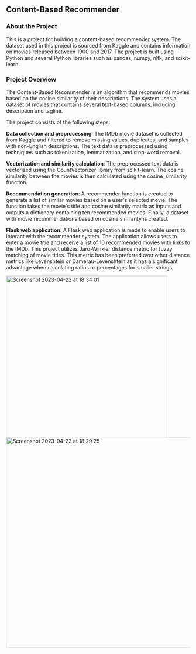 ## Content-Based Recommender

### About the Project

This is a project for building a content-based recommender system. The dataset used in this project is sourced from Kaggle and contains information on movies released between 1900 and 2017. The project is built using Python and several Python libraries such as pandas, numpy, nltk, and scikit-learn.

### Project Overview

The Content-Based Recommender is an algorithm that recommends movies based on the cosine similarity of their descriptions. The system uses a dataset of movies that contains several text-based columns, including description and tagline.

The project consists of the following steps:

**Data collection and preprocessing**: The IMDb movie dataset is collected from Kaggle and filtered to remove missing values, duplicates, and samples with non-English descriptions. The text data is preprocessed using techniques such as tokenization, lemmatization, and stop-word removal.

**Vectorization and similarity calculation**: The preprocessed text data is vectorized using the CountVectorizer library from scikit-learn. The cosine similarity between the movies is then calculated using the cosine_similarity function.

**Recommendation generation**: A recommender function is created to generate a list of similar movies based on a user's selected movie. The function takes the movie's title and cosine similarity matrix as inputs and outputs a dictionary containing ten recommended movies. Finally, a dataset with movie recommendations based on cosine similarity is created.

**Flask web application**: A Flask web application is made to enable users to interact with the recommender system. The application allows users to enter a movie title and receive a list of 10 recommended movies with links to the IMDb. This project utilizes Jaro-Winkler distance metric for fuzzy matching of movie titles. This metric has been preferred over other distance metrics like Levenshtein or Damerau-Levenshtein as it has a significant advantage when calculating ratios or percentages for smaller strings.

<img width="440" alt="Screenshot 2023-04-22 at 18 34 01" src="https://user-images.githubusercontent.com/94128854/233793484-034cce6b-6789-4331-b745-74fa62d1f2ff.png">
<img width="574" alt="Screenshot 2023-04-22 at 18 29 25" src="https://user-images.githubusercontent.com/94128854/233793310-1e191534-d14f-4253-82a2-fe0319f91275.png">
